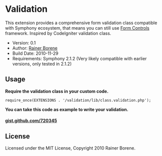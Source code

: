 Validation
==========

This extension provides a comprehensive form validation class compatible with Symphony ecosystem, that means you can still use [Form Controls](https://github.com/nickdunn/form-controls) framework. Inspired by CodeIgniter validation class.

- Version: 0.1
- Author: [Rainer Borene](mailto:me@rainerborene.com)
- Build Date: 2010-11-29
- Requirements: Symphony 2.1.2 (Very likely compatible with earlier versions, only tested in 2.1.2)

Usage
-----

**Require the validation class in your custom code.**

    require_once(EXTENSIONS . '/validation/lib/class.validation.php');

**You can take this code as example to write your validation.**

#### [gist.github.com/720345](https://gist.github.com/720345) ####

License
-------

Licensed under the MIT License, Copyright 2010 Rainer Borene.